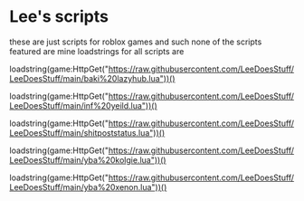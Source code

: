 # Lee's scripts
these are just scripts for roblox games and such
none of the scripts featured are mine
loadstrings for all scripts are

loadstring(game:HttpGet("https://raw.githubusercontent.com/LeeDoesStuff/LeeDoesStuff/main/baki%20lazyhub.lua"))()

loadstring(game:HttpGet("https://raw.githubusercontent.com/LeeDoesStuff/LeeDoesStuff/main/inf%20yeild.lua"))()

loadstring(game:HttpGet("https://raw.githubusercontent.com/LeeDoesStuff/LeeDoesStuff/main/shitpoststatus.lua"))()

loadstring(game:HttpGet("https://raw.githubusercontent.com/LeeDoesStuff/LeeDoesStuff/main/yba%20kolgie.lua"))()

loadstring(game:HttpGet("https://raw.githubusercontent.com/LeeDoesStuff/LeeDoesStuff/main/yba%20xenon.lua"))()
